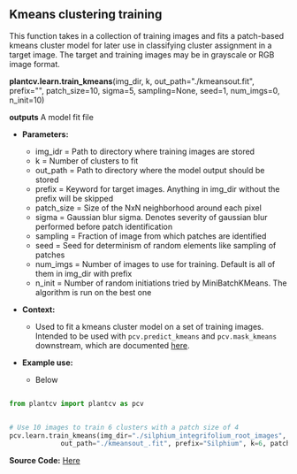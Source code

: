 ## Kmeans clustering training 

This function takes in a collection of training images and fits a patch-based kmeans cluster model for later use in classifying cluster assignment in a target image. The target and training images may be in grayscale or RGB image format.

**plantcv.learn.train_kmeans**(img_dir, k, out_path="./kmeansout.fit", prefix="", patch_size=10, sigma=5, sampling=None, seed=1, num_imgs=0, n_init=10)

**outputs** A model fit file

- **Parameters:**
    - img_idr = Path to directory where training images are stored
    - k = Number of clusters to fit
    - out_path = Path to directory where the model output should be stored
    - prefix = Keyword for target images. Anything in img_dir without the prefix will be skipped
    - patch_size = Size of the NxN neighborhood around each pixel
    - sigma = Gaussian blur sigma. Denotes severity of gaussian blur performed before patch identification
    - sampling = Fraction of image from which patches are identified
    - seed = Seed for determinism of random elements like sampling of patches 
    - num_imgs = Number of images to use for training. Default is all of them in img_dir with prefix 
    - n_init = Number of random initiations tried by MiniBatchKMeans. The algorithm is run on the best one

- **Context:**
    - Used to fit a kmeans cluster model on a set of training images. Intended to be used with `pcv.predict_kmeans`
    and `pcv.mask_kmeans` downstream, which are documented [here](kmeans_classifier.md). 

- **Example use:**
    - Below 

```python

from plantcv import plantcv as pcv


# Use 10 images to train 6 clusters with a patch size of 4
pcv.learn.train_kmeans(img_dir="./silphium_integrifolium_root_images", 
             out_path="./kmeansout_.fit", prefix="Silphium", k=6, patch_size=4, num_imgs=10)

```


**Source Code:** [Here](https://github.com/danforthcenter/plantcv/blob/main/plantcv/plantcv/learn/train_kmeans.py)